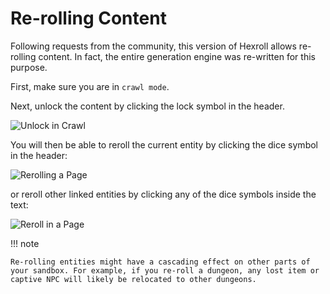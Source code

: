 # Re-rolling Content

Following requests from the community, this version of Hexroll allows re-rolling
content. In fact, the entire generation engine was re-written for this purpose.

First, make sure you are in `crawl mode`.

Next, unlock the content by clicking the lock symbol in the header.

![Unlock in Crawl](/images/unlock_in_crawl.jpg)

You will then be able to reroll the current entity by clicking the dice symbol in the header:

![Rerolling a Page](/images/reroll-page.jpg)

or reroll other linked entities by clicking any of the dice symbols inside the text:

![Reroll in a Page](/images/reroll-in-page.jpg)

!!! note

    Re-rolling entities might have a cascading effect on other parts of your sandbox. For example, if you re-roll a dungeon, any lost item or captive NPC will likely be relocated to other dungeons.
